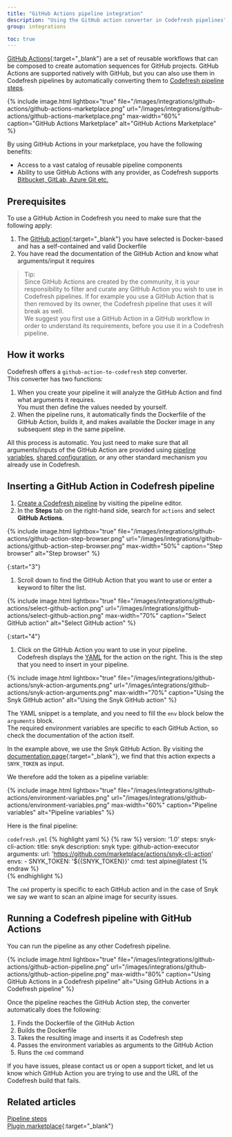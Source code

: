 ```yaml
---
title: "GitHub Actions pipeline integration"
description: "Using the GitHub action converter in Codefresh pipelines"
group: integrations

toc: true
---
```


[GitHub Actions](https://github.com/features/actions){:target="\_blank"} are a set of reusable workflows that can be composed to create automation sequences for GitHub projects. GitHub Actions are supported natively with GitHub, but you can also use them in Codefresh pipelines by automatically converting them to [Codefresh pipeline steps]({{site.baseurl}}/docs/pipelines/steps/).


{% include image.html 
lightbox="true" 
file="/images/integrations/github-actions/github-actions-marketplace.png" 
url="/images/integrations/github-actions/github-actions-marketplace.png"
max-width="60%"
caption="GitHub Actions Marketplace"
alt="GitHub Actions Marketplace"
%}

By using GitHub Actions in your marketplace, you have the following benefits:  
* Access to a vast catalog of reusable pipeline components
* Ability to use GitHub Actions with any provider, as Codefresh supports [Bitbucket, GitLab, Azure Git etc.]({{site.baseurl}}/docs/integrations/git-providers/)


## Prerequisites

To use a GitHub Action in Codefresh you need to make sure that the following apply:

1. The [GitHub action](https://github.com/marketplace?type=actions){:target="\_blank"} you have selected is Docker-based and has a self-contained and valid Dockerfile
1. You have read the documentation of the GitHub Action and know what arguments/input it requires


>Tip:  
  Since GitHub Actions are created by the community, it is your responsibility to filter and curate any GitHub Action you wish to use in Codefresh pipelines. If for example you use a GitHub Action that is then removed by its owner, the Codefresh pipeline that uses it will break as well.  
  We suggest you first use a GitHub Action in a GitHub workflow in order to understand its requirements, before you use it in a Codefresh pipeline.

## How it works

Codefresh offers a `github-action-to-codefresh` step converter.  
This converter has two functions:

1. When you create your pipeline it will analyze the GitHub Action and find what arguments it requires.  
  You must then define the values needed by yourself.
1. When the pipeline runs, it automatically finds the Dockerfile of the GitHub Action, builds it, and makes available the Docker image in any subsequent step in the same pipeline.

All this process is automatic. You just need to make sure that all arguments/inputs of the GitHub Action are provided using [pipeline variables]({{site.baseurl}}/docs/pipelines/pipelines/#creating-new-pipelines), [shared configuration]({{site.baseurl}}/docs/pipeplines/pipeline/shared-configuration/), or any other standard mechanism you already use in Codefresh.

## Inserting a GitHub Action in Codefresh pipeline

1. [Create a Codefresh pipeline]({{site.baseurl}}/docs/pipelines/pipelines/#creating-new-pipelines) by visiting the pipeline editor. 
1. In the **Steps** tab on the right-hand side,  search for `actions` and select **GitHub Actions**.

{% include image.html 
lightbox="true" 
file="/images/integrations/github-actions/github-action-step-browser.png" 
url="/images/integrations/github-actions/github-action-step-browser.png"
max-width="50%"
caption="Step browser"
alt="Step browser"
%}

{:start="3"}
1. Scroll down to find the GitHub Action that you want to use or enter a keyword to filter the list.

{% include image.html 
lightbox="true" 
file="/images/integrations/github-actions/select-github-action.png" 
url="/images/integrations/github-actions/select-github-action.png"
max-width="70%"
caption="Select GitHub action"
alt="Select GitHub action"
%}

{:start="4"}
1. Click on the GitHub Action you want to use in your pipeline.  
   Codefresh displays the [YAML]({{site.baseurl}}/docs/pipelines/what-is-the-codefresh-yaml/) for the action on the right. This is the step that you need to insert in your pipeline. 

{% include image.html 
lightbox="true" 
file="/images/integrations/github-actions/snyk-action-arguments.png" 
url="/images/integrations/github-actions/snyk-action-arguments.png"
max-width="70%"
caption="Using the Snyk GitHub action"
alt="Using the Snyk GitHub action"
%}

  The YAML snippet is a template, and you need to fill the `env` block below the `arguments` block.  
  The required environment variables are specific to each GitHub Action, so check the documentation of the action itself.  
    

  In the example above, we use the Snyk GitHub Action. By visiting the [documentation page](https://github.com/marketplace/actions/snyk-cli-action){:target="\_blank"}, we find that this action expects a `SNYK_TOKEN` as input.

  We therefore add the token as a pipeline variable:

{% include image.html 
lightbox="true" 
file="/images/integrations/github-actions/environment-variables.png" 
url="/images/integrations/github-actions/environment-variables.png"
max-width="60%"
caption="Pipeline variables"
alt="Pipeline variables"
%}

Here is the final pipeline:

`codefresh.yml`
{% highlight yaml %}
{% raw %}
version: '1.0'
steps:
  snyk-cli-action:
    title: snyk
    description: snyk
    type: github-action-executor
    arguments:
      url: 'https://github.com/marketplace/actions/snyk-cli-action'
      envs: 
        - SNYK_TOKEN: '${{SNYK_TOKEN}}'
      cmd: test alpine@latest
{% endraw %}            
{% endhighlight %}

The `cmd` property is specific to each GitHub action and in the case of Snyk we say we want to scan an alpine image for security issues.



## Running a Codefresh pipeline with GitHub Actions


You can run the pipeline as any other Codefresh pipeline.

{% include image.html 
lightbox="true" 
file="/images/integrations/github-actions/github-action-pipeline.png" 
url="/images/integrations/github-actions/github-action-pipeline.png"
max-width="80%"
caption="Using GitHub Actions in a Codefresh pipeline"
alt="Using GitHub Actions in a Codefresh pipeline"
%}


Once the pipeline reaches the GitHub Action step, the converter automatically does the following:

1. Finds the Dockerfile of the GitHub Action
1. Builds the Dockerfile
1. Takes the resulting image and inserts it as Codefresh step
1. Passes the environment variables as arguments to the GitHub Action
1. Runs the `cmd` command

If you have issues, please contact us or open a support ticket, and let us know which GitHub Action you are trying to use and the URL of the Codefresh build that fails.


## Related articles
[Pipeline steps]({{site.baseurl}}/docs/pipelines/steps/)  
[Plugin marketplace](https://codefresh.io/steps/){:target="\_blank"}  





